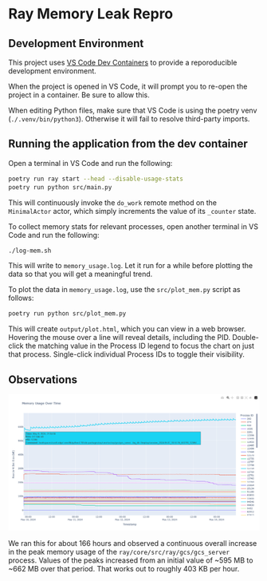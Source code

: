 # Ray Memory Leak Repro

## Development Environment

This project uses [VS Code Dev Containers](https://code.visualstudio.com/docs/devcontainers/containers) to provide a reporoducible development environment.

When the project is opened in VS Code, it will prompt you to re-open the project in a container. Be sure to allow this.

When editing Python files, make sure that VS Code is using the poetry venv (`./.venv/bin/python3`). Otherwise it will fail to resolve third-party imports.

## Running the application from the dev container

Open a terminal in VS Code and run the following:

```bash
poetry run ray start --head --disable-usage-stats
poetry run python src/main.py
```

This will continuously invoke the `do_work` remote method on the `MinimalActor` actor, which simply increments the value of its `_counter` state.

To collect memory stats for relevant processes, open another terminal in VS Code and run the following:

```bash
./log-mem.sh
```

This will write to `memory_usage.log`. Let it run for a while before plotting the data so that you will get a meaningful trend.

To plot the data in `memory_usage.log`, use the `src/plot_mem.py` script as follows:

```bash
poetry run python src/plot_mem.py
```

This will create `output/plot.html`, which you can view in a web browser. Hovering the mouse over a line will reveal details, including the PID. Double-click the matching value in the Process ID legend to focus the chart on just that process. Single-click individual Process IDs to toggle their visibility.

## Observations

![Graph](docs/graph.png)

We ran this for about 166 hours and observed a continuous overall increase in the peak memory usage of the `ray/core/src/ray/gcs/gcs_server` process. Values of the peaks increased from an initial value of ~595 MB to ~662 MB over that period. That works out to roughly 403 KB per hour.
